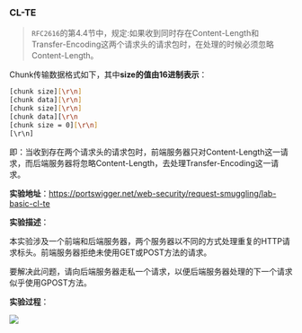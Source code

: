 ### CL-TE

> `RFC2616`的第4.4节中，规定:如果收到同时存在Content-Length和Transfer-Encoding这两个请求头的请求包时，在处理的时候必须忽略Content-Length。

Chunk传输数据格式如下，其中**size的值由16进制表示**：

```bash
[chunk size][\r\n]
[chunk data][\r\n]
[chunk size][\r\n]
[chunk data][\r\n
[chunk size = 0][\r\n]
[\r\n]

```

即：当收到存在两个请求头的请求包时，前端服务器只对Content-Length这一请求，而后端服务器将忽略Content-Length，去处理Transfer-Encoding这一请求。

**实验地址**：https://portswigger.net/web-security/request-smuggling/lab-basic-cl-te

**实验描述**：

本实验涉及一个前端和后端服务器，两个服务器以不同的方式处理重复的HTTP请求标头。前端服务器拒绝未使用GET或POST方法的请求。

要解决此问题，请向后端服务器走私一个请求，以便后端服务器处理的下一个请求似乎使用GPOST方法。

**实验过程**：

![](images/security_wiki/15905001433765.jpg)


